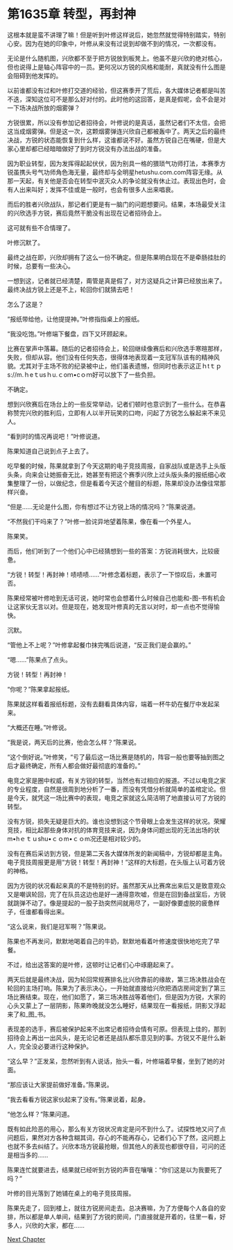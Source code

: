 # 第1635章 转型，再封神

这根本就是蛮不讲理了嘛！但是听到叶修这样说后，她忽然就觉得特别踏实，特别心安。因为在她的印象中，叶修从来没有过说到却做不到的情况，一次都没有。

无论是什么随机图，兴欣都不至于把方锐放到板凳上。他虽不是兴欣的绝对核心，但也说得上是轴心阵容中的一员。更何况以方锐的风格和能耐，真就没有什么图是会阻碍到他发挥的。

以前谁都没有过和叶修打交道的经验，但这赛季开了荒后，各大媒体记者都是叫苦不迭，深知这位可不是那么好对付的。此时他的这回答，是真是假呢，会不会是对一下场决战所放的烟雾弹？

方锐很累，所以没有参加记者招待会，叶修说的是真话，虽然记者们不太信，会把这当成烟雾弹。但是这一次，这颗烟雾弹连兴欣自己都被轰中了。两天之后的最终决战，方锐的状态能恢复到什么样，这谁都说不好。虽然方锐自己在嘴硬，但是大家心里却都已经暗暗做好了到时方锐没有办法出战的准备。

因为职业转型，因为发挥得起起伏伏，因为别具一格的猥琐气功师打法，本赛季方锐虽携头号气功师角色海无量，最终却与全明星hetushu.com.com阵容无缘。从那一天起，有关他是否会在转型中泯灭众人的争论就没有休止过。表现出色时，会有人出来叫好；发挥不佳或是一般时，也会有很多人出来唱衰。

而后的胜者兴欣战队，那记者们更是有一脑门的问题想要问。结果，本场最受关注的兴欣选手方锐，赛后竟然干脆没有出现在记者招待会上。

这可就有些不合情理了。

叶修沉默了。

最终之战在即，兴欣却拥有了这么一份不确定。但是陈果明白现在不是牵肠挂肚的时候，总要有一些决心。

一想到这，记者就已经清楚，甭管是真是假了，对方这疑兵之计算已经放出来了。最终决战方锐上还是不上，轮回你们就猜去吧！

怎么了这是？

“报纸带给他，让他提提神。”叶修指指桌上的报纸。

“我没吃饱。”叶修端下餐盘，四下又环顾起来。

比赛在掌声中落幕。随后的记者招待会上，轮回继续像赛后和兴欣选手寒暄那样，失败，但却从容。他们没有任何失态，很得体地表现着一支冠军队该有的精神风貌。尤其对于主场不败的纪录被中止，他们虽表遗憾，但同时也表示这正ｈtｔｐs://m.ｈeｔusｈu.ｃoｍ•cｏｍ好可以放下了一些负担。

不确定。

想到兴欣赛后在场台上的一些反常举动，记者们顿时也意识到了一些什么。在恭喜称赞完兴欣的胜利后，立即有人以半开玩笑的口吻，问起了方锐怎么躲起来不来见人。

“看到时的情况再说吧！”叶修说道。

陈果知道自己说到点子上去了。

吃早餐的时候，陈果就拿到了今天这期的电子竞技周报，自家战队或是选手上头版头条，向来会让她振奋无比，她甚至有把这个赛季兴欣上过头版头条的报纸细心收集整理了一份，以做纪念，但是看着今天这个醒目的标题，陈果却没办法像往常那样兴奋。

“但是……无论是什么图，你有想过不让方锐上场的情况吗？”陈果说道。

“不然我们干吗来了？”叶修一脸诧异地望着陈果，像在看一个外星人。

陈果笑。

而后，他们听到了一个他们心中已经猜想到一些的答案：方锐消耗很大，比较疲惫。

“方锐！转型！再封神！啧啧啧……”叶修念着标题，表示了一下惊叹后，未置可否。

陈果经常被叶修呛到无话可说，她时常也会想着什么时候自己也能和-图-书有机会让这家伙无言以对。但是现在，她发现叶修真的无言以对时，却一点也不觉得愉快。

沉默。

“管他上不上呢？”叶修拿起餐巾抹完嘴后说道，“反正我们是会赢的。”

“嗯……”陈果点了点头。

方锐！转型！再封神！

“你呢？”陈果拿起报纸。

陈果就这样看着报纸标题，没有去翻看具体内容，端着一杯牛奶在餐厅中发起呆来。

“大概还在睡。”叶修说。

“我是说，两天后的比赛，他会怎么样？”陈果说。

“这个倒好说。”叶修笑，“亏了最后这一场比赛是随机的，阵容一般也要等抽到图之后才最终确定，所有人都会做好最彻底的准备的。”

电竞之家是圈中权威，有关方锐的转型，当然也有过相应的报道。不过以电竞之家的专业程度，自然是很周到地分析了一番，而没有凭借分析就简单的盖棺定论。但是今天，就凭这一场比赛中的表现，电竞之家就这么简洁明了地直接认可了方锐的转型。

没有方锐，损失无疑是巨大的。谁也没想到这个节骨眼上会发生这样的状况。荣耀竞技，相比起那些身体对抗的体育竞技来说，因为身体问题出现的无法出场的状m•hｅｔｕshu•ｃｏm•ｃｏm况还是相对较少的。

没有在赛后采访到方锐，但是第二天各大媒体所发的新闻稿中，方锐却都是主角。电子竞技周报更是用“方锐！转型！再封神！”这样的大标题，在头版上认可着方锐的神格。

因为方锐的状况看起来真的不是特别的好。虽然那天从比赛席出来后又是致意观众又是嘲讽轮回，完了在队员这边也是好一通得意吹嘘，但是在回到备战室后，方锐就跳弹不动了。像是提起的一股子劲突然间就用尽了，一副好像要虚脱的疲惫样子，任谁都看得出来。

“这么说来，我们是冠军啊？”陈果说。

陈果也不再发问，默默地喝着自己的牛奶，默默地看着叶修速度很快地吃完了早餐。

不过，给出这答案的是叶修，这顿时让记者们心中琢磨起来了。

两天后就是最终决战，因为轮回常规赛排名比兴欣靠前的缘故，第三场决胜战会在轮回的主场打响。陈果为了表示决心，一开始就直接给兴欣把酒店房间定到了第三场比赛结束。现在，他们如愿了，第三场决胜战等着他们，但是因为方锐，大家的心头又蒙上了一层阴影，陈果昨晚就没怎么睡好，结果现在一看报纸，阴影又浮起来了和_图_书。

表现差的选手，赛后被保护起来不出席记者招待会情有可原。但表现上佳的，那到招待会上再出一出风头，是无论记者还是战队都乐意见到的事。方锐又不是什么新人，完全没必要进行这种保护。

“这么早？”正发呆，忽然听到有人说话，抬头一看，叶修端着早餐，坐到了她的对面。

“那应该让大家提前做好准备。”陈果说。

“我去看看方锐这家伙起来了没有。”陈果说着，起身。

“他怎么样？”陈果问道。

既有如此险恶的用心，那么有关方锐状况肯定是问不到什么了。试探性地又问了点问题后，果然对方各种含糊其词，存心的不能再存心，记者们心下了然，这问题上也就不多去纠结了。兴欣本场方锐最抢眼，但其他人的表现也都很夺目，可问的还是相当多的……

陈果连忙就要进去，结果就已经听到方锐的声音在嚷嚷：“你们这是以为我要死了吗？”

叶修的目光落到了她铺在桌上的电子竞技周报。

陈果先走了，回到楼上，就往方锐房间走去。总决赛嘛，为了方便每个人各自的安排，所以都是单人单间，结果到了方锐的房间，门直接就是开着的，往里一看，好多人，兴欣的大家，都在……



[Next Chapter](%E7%AC%AC1636%E7%AB%A0%20%E5%A4%8D%E7%9B%98.md)